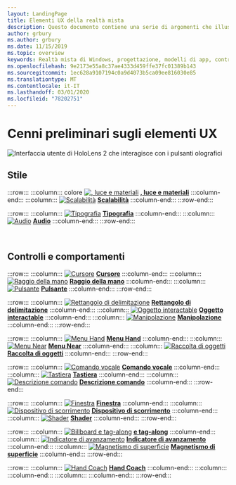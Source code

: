 ```yaml
---
layout: LandingPage
title: Elementi UX della realtà mista
description: Questo documento contiene una serie di argomenti che illustrano come progettare per schermi montati su Windows.
author: grbury
ms.author: grbury
ms.date: 11/15/2019
ms.topic: overview
keywords: Realtà mista di Windows, progettazione, modelli di app, controlli, stile, HoloLens, interazione, elementi UX, comportamenti, blocchi predefiniti
ms.openlocfilehash: 9e2173e55a8c37ae4333d459ffe37fc01389b143
ms.sourcegitcommit: 1ec628a9107194c0a9d4073b5ca09ee816030e85
ms.translationtype: MT
ms.contentlocale: it-IT
ms.lasthandoff: 03/01/2020
ms.locfileid: "78202751"
---
```

# <a name="ux-elements-overview"></a>Cenni preliminari sugli elementi UX

![Interfaccia utente di HoloLens 2 che interagisce con i pulsanti olografici](images/06_AppPatterns.png)

## <a name="style"></a>Stile

:::row:::
    :::column:::
       colore [![, luce e materiali](images/640px-fragments.png)](color,-light-and-materials.md)  **[, luce e materiali](color,-light-and-materials.md)**
    :::column-end:::
    :::column:::
       [![Scalabilità](images/volvo-cars-microsoft-hololens-experience01-640px.png)](scale.md) **[Scalabilità](scale.md)**
    :::column-end:::
:::row-end:::

:::row:::
    :::column:::
       [![Tipografia](images/text_in_unity_viewingangle.png)](typography.md) **[Tipografia](typography.md)**
    :::column-end:::
    :::column:::
       [![Audio](images/spatialaudio.png)](spatial-sound.md) **[Audio](spatial-sound.md)**
    :::column-end:::
:::row-end:::

<br>

## <a name="controls-and-behaviors"></a>Controlli e comportamenti

:::row:::
    :::column:::
       [![Cursore](images/UX/UX_Hero_Cursor.jpg)](cursors.md)  **[Cursore](cursors.md)**
    :::column-end:::
    :::column:::
       [![Raggio della mano](images/UX/UX_Hero_HandRay.jpg)](point-and-commit.md) **[Raggio della mano](point-and-commit.md)**
    :::column-end:::
    :::column:::
       [![Pulsante](images/UX/UX_Hero_Button.jpg)](button.md) **[Pulsante](button.md)**
    :::column-end:::
:::row-end:::

:::row:::
    :::column:::
       [![Rettangolo di delimitazione](images/UX/UX_Hero_BoundingBox.jpg)](app-bar-and-bounding-box.md) **[Rettangolo di delimitazione](app-bar-and-bounding-box.md)**
    :::column-end:::
    :::column:::
       [![Oggetto interactable](images/UX/UX_Hero_Interactable.jpg)](interactable-object.md) **[Oggetto interactable](interactable-object.md)**
    :::column-end:::
    :::column:::
       [![Manipolazione](images/UX/UX_Hero_Manipulation.jpg)](direct-manipulation.md) **[Manipolazione](direct-manipulation.md)**
    :::column-end:::
:::row-end:::

:::row:::
    :::column:::
       [![Menu Hand](images/UX/UX_Hero_HandMenu.jpg)](hand-menu.md) **[Menu Hand](hand-menu.md)**
    :::column-end:::
    :::column:::
       [![Menu Near](images/UX/UX_Hero_NearMenu.jpg)](near-menu.md) **[Menu Near](near-menu.md)**
    :::column-end:::
    :::column:::
       [![Raccolta di oggetti](images/UX/UX_Hero_ObjectCollection.jpg)](object-collection.md) **[Raccolta di oggetti](object-collection.md)**
    :::column-end:::
:::row-end:::

:::row:::
    :::column:::
       [![Comando vocale](images/UX/UX_Hero_VoiceCommand.jpg)](voice-input.md) **[Comando vocale](voice-input.md)**
    :::column-end:::
    :::column:::
       [![Tastiera](images/UX/UX_Hero_Keyboard.jpg)](keyboard.md) **[Tastiera](keyboard.md)**
    :::column-end:::
    :::column:::
       [![Descrizione comando](images/UX/UX_Hero_Tooltip.jpg)](tooltip.md) **[Descrizione comando](tooltip.md)**
    :::column-end:::
:::row-end:::

:::row:::
    :::column:::
       [![Finestra](images/UX/UX_Hero_Slate.jpg)](slate.md) **[Finestra](slate.md)**
    :::column-end:::
    :::column:::
       [![Dispositivo di scorrimento](images/UX/UX_Hero_Slider.jpg)](slider.md) **[Dispositivo di scorrimento](slider.md)**
    :::column-end:::
    :::column:::
        [![Shader](images/UX/UX_Hero_StandardShader.jpg)](shader.md) **[Shader](shader.md)**
    :::column-end:::
:::row-end:::

:::row:::
    :::column:::
        [![Billboard e tag-along](images/UX/MRTK_TagAlong.gif)](billboarding-and-tag-along.md)  **[e tag-along](billboarding-and-tag-along.md)**
    :::column-end:::
    :::column:::
       [![Indicatore di avanzamento](images/UX/MRTK_ProgressIndicator.gif)](progress.md) **[Indicatore di avanzamento](progress.md)**
    :::column-end:::
    :::column:::
       [![Magnetismo di superficie](images/UX/MRTK_SurfaceMagnetism.gif)](surface-magnetism.md) **[Magnetismo di superficie](surface-magnetism.md)**
    :::column-end:::
:::row-end:::

:::row:::
    :::column:::
       [![Hand Coach](images/HandCoach/MRTK_handCoach.jpg)](hand-coach.md) **[Hand Coach](hand-coach.md)**
    :::column-end:::
    :::column:::
    :::column-end:::
    :::column:::
    :::column-end:::
:::row-end:::

<br>

<br>

